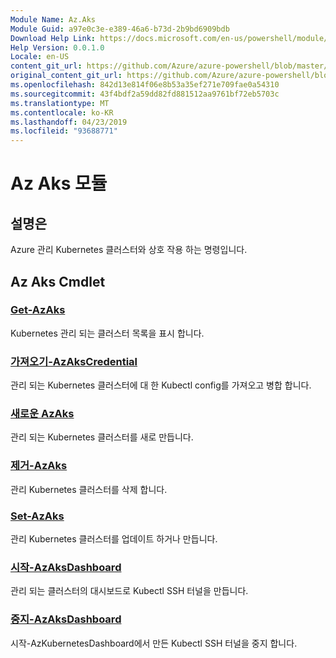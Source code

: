 ```yaml
---
Module Name: Az.Aks
Module Guid: a97e0c3e-e389-46a6-b73d-2b9bd6909bdb
Download Help Link: https://docs.microsoft.com/en-us/powershell/module/az.aks
Help Version: 0.0.1.0
Locale: en-US
content_git_url: https://github.com/Azure/azure-powershell/blob/master/src/Aks/Aks/help/Az.Aks.md
original_content_git_url: https://github.com/Azure/azure-powershell/blob/master/src/Aks/Aks/help/Az.Aks.md
ms.openlocfilehash: 842d13e814f06e8b53a35ef271e709fae0a54310
ms.sourcegitcommit: 43f4bdf2a59dd82fd881512aa9761bf72eb5703c
ms.translationtype: MT
ms.contentlocale: ko-KR
ms.lasthandoff: 04/23/2019
ms.locfileid: "93688771"
---
```

# Az Aks 모듈
## 설명은
Azure 관리 Kubernetes 클러스터와 상호 작용 하는 명령입니다.

## Az Aks Cmdlet
### [Get-AzAks](Get-AzAks.md)
Kubernetes 관리 되는 클러스터 목록을 표시 합니다.

### [가져오기-AzAksCredential](Import-AzAksCredential.md)
관리 되는 Kubernetes 클러스터에 대 한 Kubectl config를 가져오고 병합 합니다.

### [새로운 AzAks](New-AzAks.md)
관리 되는 Kubernetes 클러스터를 새로 만듭니다.

### [제거-AzAks](Remove-AzAks.md)
관리 Kubernetes 클러스터를 삭제 합니다.

### [Set-AzAks](Set-AzAks.md)
관리 Kubernetes 클러스터를 업데이트 하거나 만듭니다.

### [시작-AzAksDashboard](Start-AzAksDashboard.md)
관리 되는 클러스터의 대시보드로 Kubectl SSH 터널을 만듭니다.

### [중지-AzAksDashboard](Stop-AzAksDashboard.md)
시작-AzKubernetesDashboard에서 만든 Kubectl SSH 터널을 중지 합니다.

